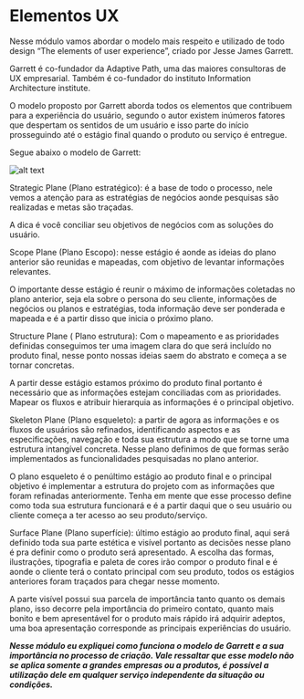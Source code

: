 # Elementos UX

Nesse módulo vamos abordar o modelo mais respeito e utilizado de todo design “The elements of user experience”, criado por Jesse James Garrett.

Garrett é co-fundador da Adaptive Path, uma das maiores consultoras de UX empresarial. Também é co-fundador do instituto Information Architecture institute. 

O modelo proposto por Garrett aborda todos os elementos que contribuem para a experiência do usuário, segundo o autor existem inúmeros fatores que despertam os sentidos de um usuário e isso parte do início prosseguindo até o estágio final quando o produto ou serviço é entregue. 

Segue abaixo o modelo de Garrett:

![alt text][logo]

[logo]: https://cdn.garyfox.co/wp-content/uploads/2017/07/original-elements-of-ux-design-explained.png

Strategic Plane (Plano estratégico): é a base de todo o processo, nele vemos a atenção para as estratégias de negócios aonde pesquisas são realizadas e metas são traçadas.

 A dica é você conciliar seu objetivos de negócios com as soluções do usuário. 


Scope Plane (Plano Escopo): nesse estágio é aonde as ideias do plano anterior são reunidas e mapeadas, com objetivo de levantar informações relevantes. 

O importante desse estágio é reunir o máximo de informações coletadas no plano anterior, seja ela sobre o persona do seu cliente, informações de negócios ou planos e estratégias, toda informação deve ser ponderada e mapeada e é a partir disso que inicia o próximo plano.

Structure Plane ( Plano estrutura): Com o mapeamento e as prioridades definidas conseguimos ter uma imagem clara do que será incluído no produto final, nesse ponto nossas ideias saem do abstrato e começa a se tornar concretas. 

A partir desse estágio estamos próximo do produto final portanto é necessário que as informações estejam conciliadas com as prioridades. Mapear os fluxos e atribuir hierarquia as informações é o principal objetivo.

Skeleton Plane (Plano esqueleto): a partir de agora as informações e os fluxos de usuários são refinados, identificando aspectos e as especificações, navegação e toda sua estrutura a modo que se torne uma estrutura intangível concreta. Nesse plano definimos de que formas serão implementados as funcionalidades pesquisadas no plano anterior.

O plano esqueleto é o penúltimo estágio ao produto final e o principal objetivo é implementar a estrutura do projeto com as informações que foram refinadas anteriormente. Tenha em mente que esse processo define como toda sua estrutura funcionará e é a partir daqui que o seu usuário ou cliente começa a ter acesso ao seu produto/serviço.

Surface Plane (Plano superfície): último estágio ao produto final, aqui será definido toda sua parte estética e visível portanto as decisões nesse plano é pra definir como o produto será apresentado.
A escolha das formas, ilustrações, tipografia e paleta de cores irão compor o produto final e é aonde o cliente terá o contato principal com seu produto, todos os estágios anteriores foram traçados para chegar nesse momento.

A parte visível possui sua parcela de importância tanto quanto os demais plano, isso decorre pela importância do primeiro contato, quanto mais bonito e bem apresentável for o produto mais rápido irá adquirir adeptos, uma boa apresentação corresponde as principais experiências do usuário.

***Nesse módulo eu expliquei como funciona o modelo de Garrett e a sua importância no processo de criação. Vale ressaltar que esse modelo não se aplica somente a grandes empresas ou a produtos, é possível a utilização dele em qualquer serviço independente da situação ou condições.***